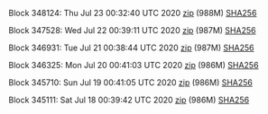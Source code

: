 Block 348124: Thu Jul 23 00:32:40 UTC 2020 [zip](https://dash-bootstrap.ams3.digitaloceanspaces.com/testnet/2020-07-23/bootstrap.dat.zip) (988M) [SHA256](https://dash-bootstrap.ams3.digitaloceanspaces.com/testnet/2020-07-23/sha256.txt)

Block 347528: Wed Jul 22 00:39:11 UTC 2020 [zip](https://dash-bootstrap.ams3.digitaloceanspaces.com/testnet/2020-07-22/bootstrap.dat.zip) (987M) [SHA256](https://dash-bootstrap.ams3.digitaloceanspaces.com/testnet/2020-07-22/sha256.txt)

Block 346931: Tue Jul 21 00:38:44 UTC 2020 [zip](https://dash-bootstrap.ams3.digitaloceanspaces.com/testnet/2020-07-21/bootstrap.dat.zip) (987M) [SHA256](https://dash-bootstrap.ams3.digitaloceanspaces.com/testnet/2020-07-21/sha256.txt)

Block 346325: Mon Jul 20 00:41:03 UTC 2020 [zip](https://dash-bootstrap.ams3.digitaloceanspaces.com/testnet/2020-07-20/bootstrap.dat.zip) (986M) [SHA256](https://dash-bootstrap.ams3.digitaloceanspaces.com/testnet/2020-07-20/sha256.txt)

Block 345710: Sun Jul 19 00:41:05 UTC 2020 [zip](https://dash-bootstrap.ams3.digitaloceanspaces.com/testnet/2020-07-19/bootstrap.dat.zip) (986M) [SHA256](https://dash-bootstrap.ams3.digitaloceanspaces.com/testnet/2020-07-19/sha256.txt)

Block 345111: Sat Jul 18 00:39:42 UTC 2020 [zip](https://dash-bootstrap.ams3.digitaloceanspaces.com/testnet/2020-07-18/bootstrap.dat.zip) (986M) [SHA256](https://dash-bootstrap.ams3.digitaloceanspaces.com/testnet/2020-07-18/sha256.txt)
